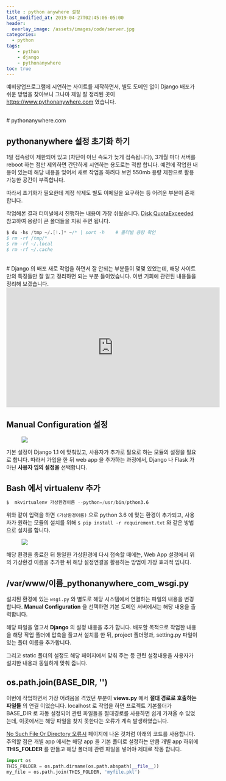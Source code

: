 ```yaml
---
title : python anywhere 설정
last_modified_at: 2019-04-27T02:45:06-05:00
header:
  overlay_image: /assets/images/code/server.jpg
categories:
  - python
tags: 
    - python
    - django
    - pythonanywhere
toc: true 
---
```


예비창업프로그램에 시연하는 사이트를 제작하면서, 별도 도메인 없이 Django 배포가 쉬운 방법을 찾아보니 그나마 제일 잘 정리된 곳이 https://www.pythonanywhere.com 였습니다.

<br/>
# pythonanywhere.com

## pythonanywhere 설정 초기화 하기
1일 접속량이 제한되어 있고 (차단이 아닌 속도가 늦게 접속됩니다), 3개월 마다 서버를 reboot 하는 점만 제외하면 간단하게 시연하는 용도로는 적합 합니다. 예전에 작업한 내용이 있는데 해당 내용을 잊어서 새로 작업을 하려다 보면 550mb 용량 제한으로 활용 가능한 공간이 부족합니다.

따라서 초기화가 필요한데 계정 삭제도 별도 이메일을 요구하는 등 어려운 부분이 존재합니다.

작업해본 결과 터미널에서 진행하는 내용이 가장 쉬웠습니다. [Disk QuotaExceeded](http://help.pythonanywhere.com/pages/DiskQuota/) 참고하여 용량이 큰 폴더들을 지워 주면 됩니다.

```s
$ du -hs /tmp ~/.[!.]* ~/* | sort -h    # 폴더벌 용량 확인
$ rm -rf /tmp/*
$ rm -rf ~/.local
$ rm -rf ~/.cache
```

<br/>
# Django 의 배포
새로 작업을 하면서 잘 안되는 부분들이 몇몇 있었는데, 해당 사이트만의 특징들만 잘 알고 정리하면 되는 부분 들이었습니다. 이번 기회에 관련된 내용들을 정리해 보겠습니다.

<iframe width="560" height="315" src="https://www.youtube.com/embed/SCoGwHCNXVw" frameborder="0" allow="accelerometer; autoplay; encrypted-media; gyroscope; picture-in-picture" allowfullscreen>
</iframe>

## Manual Configuration 설정
<figure class="align-center">
  <img src="{{site.baseurl}}/assets/images/code/pyany01.png">
</figure>

기본 설정이 Django 1.1 에 맞춰있고, 사용자가 추가로 필요로 하는 모듈의 설정을 필요로 합니다. 따라서 가입을 한 뒤 web app 을 추가하는 과정에서, Django 나 Flask 가 아닌 **사용자 임의 설정을** 선택합니다.  

## Bash 에서 virtualenv 추가

```s
$  mkvirtualenv 가상환경이름 --python=/usr/bin/pthon3.6
```
위와 같이 입력을 하면 `(가상환경이름)` 으로 python 3.6 에 맞는 환경이 추가되고, 사용자가 원하는 모듈의 설치를 위해 `$ pip install -r requirement.txt` 와 같은 방법으로 설치를 합니다.

<figure class="align-center">
  <img src="{{site.baseurl}}/assets/images/code/pyany02.png">
</figure>

해당 환경을 종료한 뒤 동일한 가상환경에 다시 접속할 때에는, Web App 설정에서 위의 가상환경 이름을 추가한 뒤 해당 설정연결을 활용하는 방법이 가장 효과적 입니다.

## /var/www/이름_pythonanywhere_com_wsgi.py

설치된 환경에 있는 `wsgi.py` 와 별도로 해당 시스템에서 연결하는 파일의 내용을 변경합니다. **Manual Configuration** 을 선택하면 기본 도메인 서버에서는 해당 내용을 출력합니다.

해당 파일을 열고서 **Django** 의 설정 내용을 추가 합니다. 배포할 목적으로 작업한 내용을 해당 작업 폴더에 압축을 풀고서 설치를 한 뒤, project 폴더명과, setting.py 파일이 있는 폴더 이름을 추가합니다.

그리고 static 폴더의 설정도 해당 페이지에서 맞춰 주는 등 관련 설정내용을 사용자가 설치한 내용과 동일하게 맞춰 줍니다.

## os.path.join(BASE_DIR, '')

이번에 작업하면서 가장 어려움을 격었던 부분이 **views.py** 에서 **절대 경로로 호출하는 파일들** 의 연결 이었습니다. localhost 로 작업을 하면 프로젝트 기본폴더가 BASE_DIR 로 자동 설정되어 관련 파일들을 절대경로를 사용하면 쉽게 가져올 수 있었는데, 이곳에서는 해당 파일을 찾지 못한다는 오류가 계속 발생하였습니다.

[No Such File Or Directory 오류시](https://help.pythonanywhere.com/pages/NoSuchFileOrDirectory/) 페이지에 나온 것처럼 아래의 코드를 사용합니다. 주의할 점은 개별 app 에서는 해당 app 을 기본 폴더로 설정하는 만큼 개별 app 하위에 **THIS_FOLDER** 를 만들고 해당 폴더에 관련 파일을 넣어야 제대로 작동 합니다.

```python
import os
THIS_FOLDER = os.path.dirname(os.path.abspath(__file__))
my_file = os.path.join(THIS_FOLDER, 'myfile.pkl')
```